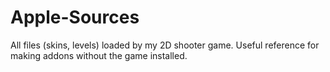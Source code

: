 # Apple-Sources
All files (skins, levels) loaded by my 2D shooter game. Useful reference for making addons without the game installed.
